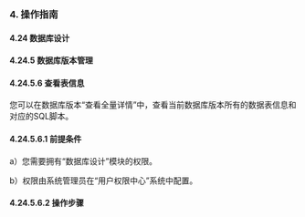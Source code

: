 ### 4. 操作指南

#### 4.24 数据库设计

#### 4.24.5 数据库版本管理

#### 4.24.5.6 查看表信息

您可以在数据库版本“查看全量详情”中，查看当前数据库版本所有的数据表信息和对应的SQL脚本。

#### 4.24.5.6.1 前提条件

a）您需要拥有“数据库设计”模块的权限。

b）权限由系统管理员在“用户权限中心”系统中配置。

#### 4.24.5.6.2 操作步骤
